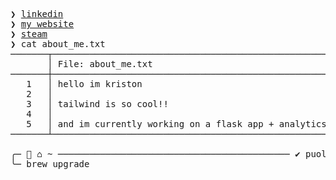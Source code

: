 <pre>
❯ <a href="https://www.linkedin.com/in/kristonj/">linkedin</a>
❯ <a href="https://kriston.netlify.app/">my website</a>
❯ <a href="https://steamcommunity.com/id/puolsky">steam</a>
❯ cat about_me.txt
───────┬────────────────────────────────────────────────────────────────────────
       │ File: about_me.txt
───────┼────────────────────────────────────────────────────────────────────────
   1   │ hello im kriston
   2   │ 
   3   │ tailwind is so cool!!
   4   │ 
   5   │ and im currently working on a flask app + analytics projects
───────┴────────────────────────────────────────────────────────────────────────

╭─  ⌂ ~ ──────────────────────────────────────────── ✔ puolsky ⌂ ─╮
╰─ brew upgrade
</pre>
